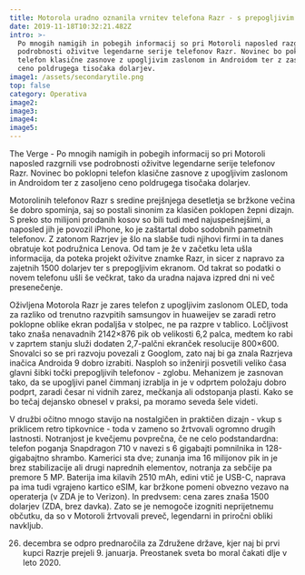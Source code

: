 ```yaml
---
title: Motorola uradno oznanila vrnitev telefona Razr - s prepogljivim zaslonom
date: 2019-11-18T10:32:21.482Z
intro: >-
  Po mnogih namigih in pobegih informacij so pri Motoroli naposled razgrnili vse
  podrobnosti oživitve legendarne serije telefonov Razr. Novinec bo poklopni
  telefon klasične zasnove z upogljivim zaslonom in Androidom ter z zasoljeno
  ceno poldrugega tisočaka dolarjev.
image1: /assets/secondarytile.png
top: false
category: Operativa
image2:
image3:
image4:
image5:
---
```


The Verge - Po mnogih namigih in pobegih informacij so pri Motoroli naposled razgrnili vse podrobnosti oživitve legendarne serije telefonov Razr. Novinec bo poklopni telefon klasične zasnove z upogljivim zaslonom in Androidom ter z zasoljeno ceno poldrugega tisočaka dolarjev.

Motorolinih telefonov Razr s sredine prejšnjega desetletja se bržkone večina še dobro spominja, saj so postali sinonim za klasičen poklopen žepni dizajn. S preko sto milijoni prodanih kosov so bili tudi med najuspešnejšimi, a naposled jih je povozil iPhone, ko je zaštartal dobo sodobnih pametnih telefonov. Z zatonom Razrjev je šlo na slabše tudi njihovi firmi in ta danes obratuje kot podružnica Lenova. Od tam je že v začetku leta ušla informacija, da poteka projekt oživitve znamke Razr, in sicer z napravo za zajetnih 1500 dolarjev ter s prepogljivim ekranom. Od takrat so podatki o novem telefonu ušli še večkrat, tako da uradna najava izpred dni ni več presenečenje.

Oživljena Motorola Razr je zares telefon z upogljivim zaslonom OLED, toda za razliko od trenutno razvpitih samsungov in huaweijev se zaradi retro poklopne oblike ekran podaljša v stolpec, ne pa razpre v tablico. Ločljivost tako znaša nenavadnih 2142×876 pik ob velikosti 6,2 palca, medtem ko rabi v zaprtem stanju služi dodaten 2,7-palčni ekranček resolucije 800×600. Snovalci so se pri razvoju povezali z Googlom, zato naj bi ga znala Razrjeva inačica Androida 9 dobro izrabiti. Nasploh so inženirji posvetili veliko časa glavni šibki točki prepogljivih telefonov - zglobu. Mehanizem je zasnovan tako, da se upogljivi panel čimmanj izrablja in je v odprtem položaju dobro podprt, zaradi česar ni vidnih zarez, mečkanja ali odstopanja plasti. Kako se bo tečaj dejansko obnesel v praksi, pa moramo seveda šele videti.

V družbi očitno mnogo stavijo na nostalgičen in praktičen dizajn - vkup s priklicem retro tipkovnice - toda v zameno so žrtvovali ogromno drugih lastnosti. Notranjost je kvečjemu povprečna, če ne celo podstandardna: telefon poganja Snapdragon 710 v navezi s 6 gigabajti pomnilnika in 128-gigabajtno shrambo. Kamerici sta dve; zunanja ima 16 milijonov pik in je brez stabilizacije ali drugi naprednih elementov, notranja za sebčije pa premore 5 MP. Baterija ima kilavih 2510 mAh, edini vtič je USB-C, naprava pa ima tudi vgrajeno kartico eSIM, kar bržkone pomeni obvezno vezavo na operaterja (v ZDA je to Verizon). In predvsem: cena zares znaša 1500 dolarjev (ZDA, brez davka). Zato se je nemogoče izogniti neprijetnemu občutku, da so v Motoroli žrtvovali preveč, legendarni in priročni obliki navkljub.

26. decembra se odpro prednaročila za Združene države, kjer naj bi prvi kupci Razrje prejeli 9. januarja. Preostanek sveta bo moral čakati dlje v leto 2020.

